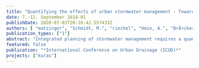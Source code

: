 ```yaml
---
title: "Quantifying the effects of urban stormwater management - Towards a novel approach for integrated planning"
date: 7.-12. September 2014-01
publishDate: 2020-07-03T20:16:42.557433Z
authors: [ "matzinger", "Schmidt, M.", "riechel", "Hein, A.", "BrÃ¤cker, J.", "Strehl, C.", "Nickel, D.", "Libbe, J.", "Sieker, H.", "Pallasch, M.", "KÃ¶hler, M.", "Kaiser, D.", "BrÃ¼ckmann, S.", "MÃ¶ller, C.", "BÃ¼ter, B.", "Gross, G.", "GÃ¼nther, R.", "SÃ¤umel, I.", "Taute, T.", "schwarzmueller", "Bartel, H.", "Heise, S.", "remy", "sonnenberg", "Schmitt, T. G.", "Heinzmann, B.", "Joswig, K.", "Rehfeld-Klein, M.", "Reichmann, B.", "rouault" ]
publication_types: ["1"]
abstract: "Integrated planning of stormwater management requires a quantitative description of positive and negative effects of possible measures. We suggest quantifying these effects with generic performance indicators within eight categories: building physics and services, landscape quality, urban climate, biodiversity, groundwater, surface water, direct costs and indirect environmental costs. First results indicate that the defined performance indicators allow an objective pre-selection of measures based on their ability to reach local stormwater management goals. The final selection of measures should be based on an evaluation for a specific city quarter (to reduce indicator uncertainty) and reviewed by local stake holders."
featured: false
publication: "*International Conference on Urban Drainage (ICUD)*"
projects: ["kuras"]
---
```


